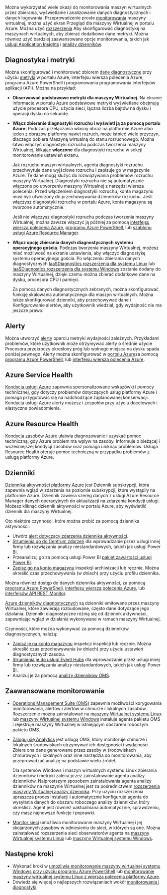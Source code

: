 Można wykorzystać wiele okazji do monitorowania maszyn wirtualnych przez zbierania, wyświetlanie i analizowanie danych diagnostycznych i danych logowania. Przeprowadzenie proste [monitorowania](../articles/monitoring-and-diagnostics/monitoring-overview-azure-monitor.md) maszyny wirtualnej, można użyć ekran Przegląd dla maszyny Wirtualnej w portalu Azure. Można użyć [rozszerzenia](../articles/virtual-machines/windows/extensions-features.md) Aby skonfigurować diagnostykę na maszynach wirtualnych, aby zbierać dodatkowe dane metryki. Można również użyć bardziej zaawansowane opcje monitorowania, takich jak [usługi Application Insights](../articles/application-insights/app-insights-overview.md) i [analizy dzienników](../articles/log-analytics/log-analytics-overview.md).

## <a name="diagnostics-and-metrics"></a>Diagnostyka i metryki 

Można skonfigurować i monitorować zbiorem [dane diagnostyczne](https://docs.microsoft.com/cli/azure/vm/diagnostics) przy użyciu [metryki](../articles/monitoring-and-diagnostics/monitoring-overview-metrics.md) w portalu Azure, interfejsu wiersza polecenia Azure, programu Azure PowerShell i programowania programowania interfejsów aplikacji (API). Można na przykład:

- **Obserwować podstawowe metryki dla maszyny Wirtualnej.** Na ekranie informacje w portalu Azure podstawowe metryki wyświetlane obejmują użycie procesora CPU, użycia sieci, łączna liczba bajtów na dysku i operacji dysku na sekundę.

- **Włącz zbieranie diagnostyki rozruchu i wyświetl ją za pomocą portalu Azure.** Podczas przełączania własny obraz na platformie Azure albo jeden z obrazów platformy nawet rozruch, może istnieć wiele przyczyn, dlaczego pobiera Maszynę wirtualną do stanu rozruchowego. Można łatwo włączyć diagnostyki rozruchu podczas tworzenia maszyny Wirtualnej, klikając **włączone** dla diagnostyki rozruchu w sekcji monitorowanie ustawień ekranu.

    Jak rozruchu maszyn wirtualnych, agenta diagnostyki rozruchu przechwytuje dane wyjściowe rozruchu i zapisuje go w magazynie Azure. Te dane mogą służyć do rozwiązywania problemów rozruchu maszyny Wirtualnej. Diagnostyki rozruchu nie są automatycznie włączone po utworzeniu maszyny Wirtualnej z narzędzi wiersza polecenia. Przed włączeniem diagnostyki rozruchu, konta magazynu musi być utworzony do przechowywania dzienników rozruchu. Jeśli włączysz diagnostyki rozruchu w portalu Azure, konta magazynu są tworzone automatycznie.

    Jeśli nie włączysz diagnostyki rozruchu podczas tworzenia maszyny Wirtualnej, można zawsze włączyć ją później za pomocą [interfejsu wiersza polecenia Azure](https://docs.microsoft.com/cli/azure/vm/boot-diagnostics), [programu Azure PowerShell](https://docs.microsoft.com/powershell/module/azurerm.compute/set-azurermvmbootdiagnostics), lub [szablonu usługi Azure Resource Manager](../articles/virtual-machines/windows/extensions-diagnostics-template.md).

- **Włącz opcję zbierania danych diagnostycznych systemu operacyjnego gościa.** Podczas tworzenia maszyny Wirtualnej, możesz mieć możliwość na ekranie ustawienia, aby włączyć diagnostykę systemu operacyjnego gościa. Po włączeniu zbierania danych diagnostycznych [IaaSDiagnostics rozszerzenia dla systemu Linux](../articles/virtual-machines/linux/diagnostic-extension.md) lub [IaaSDiagnostics rozszerzenia dla systemu Windows](../articles/virtual-machines/windows/ps-extensions-diagnostics.md) zostanie dodany do maszyny Wirtualnej, dzięki czemu można zbierać dodatkowe dane na dysku, procesora CPU i pamięci.

    Za pomocą danych diagnostycznych zebranych, można skonfigurować funkcję skalowania automatycznego dla maszyn wirtualnych. Można także skonfigurować dzienniki, aby przechowywać dane i Konfigurowanie alertów, aby użytkownik wiedział, gdy wydajność nie ma jeszcze prawo.

## <a name="alerts"></a>Alerty

Można utworzyć [alerty](../articles/monitoring-and-diagnostics/monitoring-overview-alerts.md) oparciu metryki wydajności zależnych. Przykładami problemów, które użytkownik może otrzymywać alerty o średnie użycie Procesora przekroczy określony próg lub wolnego miejsca na dysku spada poniżej pewnego. Alerty można skonfigurować w [portalu Azure](../articles/monitoring-and-diagnostics/insights-alerts-portal.md)za pomocą [programu Azure PowerShell](../articles/monitoring-and-diagnostics/insights-alerts-powershell.md), lub [interfejsu wiersza polecenia Azure](../articles/monitoring-and-diagnostics/insights-alerts-command-line-interface.md).

## <a name="azure-service-health"></a>Azure Service Health

[Kondycja usługi Azure](../articles/service-health/service-health-overview.md) zapewnia spersonalizowane wskazówki i pomocy technicznej, gdy dotyczy problemów dotyczących usług platformy Azure i pomaga przygotować się na nadchodzące zaplanowanej konserwacji. Kondycja usługi Azure alerty możesz i zespołów przy użyciu docelowych i elastyczne powiadomienia.

## <a name="azure-resource-health"></a>Azure Resource Health

[Kondycja zasobów Azure](../articles/service-health/resource-health-overview.md) ułatwia diagnozowanie i uzyskać pomoc techniczną, gdy Azure problem ma wpływ na zasoby. Informuje o bieżącej i wcześniejszej kondycji zasobów oraz pomaga uniknąć problemów. Usługa Resource Health oferuje pomoc techniczną w przypadku problemów z usługą platformy Azure.

## <a name="logs"></a>Dzienniki

[Dziennika aktywności platformy Azure](../articles/monitoring-and-diagnostics/monitoring-overview-activity-logs.md) jest Dziennik subskrypcji, która zapewnia wgląd w zdarzenia na poziomie subskrypcji, które wystąpiły na platformie Azure. Dziennik zawiera szereg danych z usługi Azure Resource Manager danych operacyjnych do aktualizacji na zdarzenia kondycji usługi. Możesz kliknąć dziennik aktywności w portalu Azure, aby wyświetlić dziennik dla maszyny Wirtualnej.

Oto niektóre czynności, które można zrobić za pomocą dziennika aktywności:

- Utwórz [alert dotyczący zdarzenia dziennika aktywności](../articles/monitoring-and-diagnostics/monitoring-overview-activity-logs.md).
- [Strumienia go do Centrum zdarzeń](../articles/monitoring-and-diagnostics/monitoring-stream-activity-logs-event-hubs.md) dla wprowadzanie przez usługi innej firmy lub rozwiązania analizy niestandardowych, takich jak usługi Power BI.
- Przeanalizuj go za pomocą usługi Power BI [pakiet zawartości usługi Power BI](https://powerbi.microsoft.com/documentation/powerbi-content-pack-azure-audit-logs/).
- [Zapisz go na konto magazynu](../articles/monitoring-and-diagnostics/monitoring-archive-activity-log.md) inspekcji archiwizacji lub ręcznie. Można określić czas przechowywania (w dniach) przy użyciu profilu dziennika.

Można również dostęp do danych dziennika aktywności, za pomocą [programu Azure PowerShell](https://docs.microsoft.com/powershell/module/azurerm.insights/), [interfejsu wiersza polecenia Azure](https://docs.microsoft.com/cli/azure/monitor), lub [interfejsów API REST Monitor](https://docs.microsoft.com/rest/api/monitor/).

[Azure dzienników diagnostycznych](../articles/monitoring-and-diagnostics/monitoring-overview-of-diagnostic-logs.md) są dzienniki emitowane przez maszyny Wirtualnej, które zawierają rozbudowane, często dane dotyczące jego działania. Dzienniki diagnostyczne różnią się od dziennik aktywności, zapewniając wgląd w działania wykonywane w ramach maszyny Wirtualnej.

Czynności, które można wykonywać za pomocą dzienników diagnostycznych, należą:

- [Zapisz je na konto magazynu](../articles/monitoring-and-diagnostics/monitoring-archive-diagnostic-logs.md) inspekcji inspekcji lub ręcznie. Można określić czas przechowywania (w dniach) przy użyciu ustawień diagnostycznych zasobu.
- [Strumienia je do usługi Event Hubs](../articles/monitoring-and-diagnostics/monitoring-stream-diagnostic-logs-to-event-hubs.md) dla wprowadzanie przez usługi innej firmy lub rozwiązania analizy niestandardowych, takich jak usługi Power BI.
- Analizuj je za pomocą [analizy dzienników OMS](../articles/log-analytics/log-analytics-azure-storage.md).

## <a name="advanced-monitoring"></a>Zaawansowane monitorowanie

- [Operations Management Suite (OMS)](https://docs.microsoft.com/azure/operations-management-suite/) zapewnia możliwości korygowania monitorowania, alertów i alertów w chmurze i lokalnych zasobów. Rozszerzenie można zainstalować na [maszyny Wirtualnej systemu Linux](../articles/virtual-machines/linux/extensions-oms.md) lub [maszyny Wirtualnej systemu Windows](../articles/virtual-machines/windows/extensions-oms.md) instaluje agenta pakietu OMS i rejestruje maszyny Wirtualnej w istniejącym obszarem roboczym pakietu OMS.

- [Zaloguj się Analytics](../articles/log-analytics/log-analytics-overview.md) jest usługą OMS, który monitoruje chmurze i lokalnych środowiskach utrzymywać ich dostępności i wydajności. Zbiera ona dane generowane przez zasoby w środowiskach chmurowych i lokalnych oraz inne narzędzia do monitorowania, aby przeprowadzać analizę na podstawie wielu źródeł.

    Dla systemów Windows i maszyn wirtualnych systemu Linux zbierania dzienników i metryki zaleca przez zainstalowanie agenta analizy dzienników. Najprostszym sposobem zainstalowania agenta analizy dzienników na maszynie Wirtualnej jest za pośrednictwem [rozszerzenia maszyny Wirtualnej analizy dziennika](../articles/log-analytics/log-analytics-azure-vm-extension.md). Przy użyciu rozszerzenia upraszcza proces instalacji i automatycznie konfiguruje agenta do wysyłania danych do obszaru roboczego analizy dzienników, który określisz. Agent jest również uaktualniana automatycznie, sprawdzeniu, czy masz najnowsze funkcje i poprawki.

- [Monitor sieci](../articles/network-watcher/network-watcher-monitoring-overview.md) umożliwia monitorowanie maszyny Wirtualnej i jej skojarzonych zasobów w odniesieniu do sieci, w których są one. Można zainstalować rozszerzenia sieci obserwatorów agenta na [maszyny Wirtualnej systemu Linux](../articles/virtual-machines/linux/extensions-nwa.md) lub [maszyny Wirtualnej systemu Windows](../articles/virtual-machines/windows/extensions-nwa.md).

## <a name="next-steps"></a>Następne kroki
- Wykonać kroki w [umożliwia monitorowanie maszyny wirtualnej systemu Windows przy użyciu programu Azure PowerShell](../articles/virtual-machines/windows/tutorial-monitoring.md) lub [monitorowanie maszyny wirtualnej systemu Linux z wiersza polecenia platformy Azure](../articles/virtual-machines/linux/tutorial-monitoring.md).
- Dowiedz się więcej o najlepszych rozwiązaniach wokół [monitorowania i diagnostyki](https://docs.microsoft.com/azure/architecture/best-practices/monitoring).
